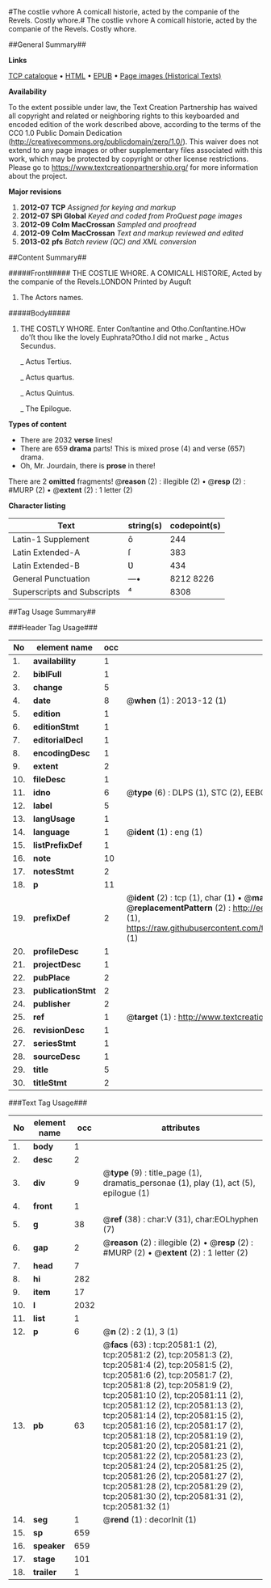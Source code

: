 #The costlie vvhore A comicall historie, acted by the companie of the Revels. Costly whore.#
The costlie vvhore A comicall historie, acted by the companie of the Revels.
Costly whore.

##General Summary##

**Links**

[TCP catalogue](http://www.ota.ox.ac.uk/tcp/)  • 
[HTML](http://tei.it.ox.ac.uk/tcp/Texts-HTML/free/A15/A15291.html)  • 
[EPUB](http://tei.it.ox.ac.uk/tcp/Texts-EPUB/free/A15/A15291.epub) • 
[Page images (Historical Texts)](https://historicaltexts.jisc.ac.uk/eebo-99855109e)

**Availability**

To the extent possible under law, the Text Creation Partnership has waived all copyright and related or neighboring rights to this keyboarded and encoded edition of the work described above, according to the terms of the CC0 1.0 Public Domain Dedication (http://creativecommons.org/publicdomain/zero/1.0/). This waiver does not extend to any page images or other supplementary files associated with this work, which may be protected by copyright or other license restrictions. Please go to https://www.textcreationpartnership.org/ for more information about the project.

**Major revisions**

1. __2012-07__ __TCP__ *Assigned for keying and markup*
1. __2012-07__ __SPi Global__ *Keyed and coded from ProQuest page images*
1. __2012-09__ __Colm MacCrossan__ *Sampled and proofread*
1. __2012-09__ __Colm MacCrossan__ *Text and markup reviewed and edited*
1. __2013-02__ __pfs__ *Batch review (QC) and XML conversion*

##Content Summary##

#####Front#####
THE COSTLIE WHORE. A COMICALL HISTORIE, Acted by the companie of the Revels.LONDON Printed by Auguſt
1. The Actors names.

#####Body#####

1. THE COSTLY WHORE.
Enter Conſtantine and Otho.Conſtantine.HOw do'ſt thou like the lovely Euphrata?Otho.I did not marke 
    _ Actus Secundus.

    _ Actus Tertius.

    _ Actus quartus.

    _ Actus Quintus.

    _ The Epilogue.

**Types of content**

  * There are 2032 **verse** lines!
  * There are 659 **drama** parts! This is mixed prose (4) and verse (657) drama.
  * Oh, Mr. Jourdain, there is **prose** in there!

There are 2 **omitted** fragments! 
 @__reason__ (2) : illegible (2)  •  @__resp__ (2) : #MURP (2)  •  @__extent__ (2) : 1 letter (2)

**Character listing**


|Text|string(s)|codepoint(s)|
|---|---|---|
|Latin-1 Supplement|ô|244|
|Latin Extended-A|ſ|383|
|Latin Extended-B|Ʋ|434|
|General Punctuation|—•|8212 8226|
|Superscripts             and Subscripts|⁴|8308|

##Tag Usage Summary##

###Header Tag Usage###

|No|element name|occ|attributes|
|---|---|---|---|
|1.|__availability__|1||
|2.|__biblFull__|1||
|3.|__change__|5||
|4.|__date__|8| @__when__ (1) : 2013-12 (1)|
|5.|__edition__|1||
|6.|__editionStmt__|1||
|7.|__editorialDecl__|1||
|8.|__encodingDesc__|1||
|9.|__extent__|2||
|10.|__fileDesc__|1||
|11.|__idno__|6| @__type__ (6) : DLPS (1), STC (2), EEBO-CITATION (1), PROQUEST (1), VID (1)|
|12.|__label__|5||
|13.|__langUsage__|1||
|14.|__language__|1| @__ident__ (1) : eng (1)|
|15.|__listPrefixDef__|1||
|16.|__note__|10||
|17.|__notesStmt__|2||
|18.|__p__|11||
|19.|__prefixDef__|2| @__ident__ (2) : tcp (1), char (1)  •  @__matchPattern__ (2) : ([0-9\-]+):([0-9IVX]+) (1), (.+) (1)  •  @__replacementPattern__ (2) : http://eebo.chadwyck.com/downloadtiff?vid=$1&page=$2 (1), https://raw.githubusercontent.com/textcreationpartnership/Texts/master/tcpchars.xml#$1 (1)|
|20.|__profileDesc__|1||
|21.|__projectDesc__|1||
|22.|__pubPlace__|2||
|23.|__publicationStmt__|2||
|24.|__publisher__|2||
|25.|__ref__|1| @__target__ (1) : http://www.textcreationpartnership.org/docs/. (1)|
|26.|__revisionDesc__|1||
|27.|__seriesStmt__|1||
|28.|__sourceDesc__|1||
|29.|__title__|5||
|30.|__titleStmt__|2||


###Text Tag Usage###

|No|element name|occ|attributes|
|---|---|---|---|
|1.|__body__|1||
|2.|__desc__|2||
|3.|__div__|9| @__type__ (9) : title_page (1), dramatis_personae (1), play (1), act (5), epilogue (1)|
|4.|__front__|1||
|5.|__g__|38| @__ref__ (38) : char:V (31), char:EOLhyphen (7)|
|6.|__gap__|2| @__reason__ (2) : illegible (2)  •  @__resp__ (2) : #MURP (2)  •  @__extent__ (2) : 1 letter (2)|
|7.|__head__|7||
|8.|__hi__|282||
|9.|__item__|17||
|10.|__l__|2032||
|11.|__list__|1||
|12.|__p__|6| @__n__ (2) : 2 (1), 3 (1)|
|13.|__pb__|63| @__facs__ (63) : tcp:20581:1 (2), tcp:20581:2 (2), tcp:20581:3 (2), tcp:20581:4 (2), tcp:20581:5 (2), tcp:20581:6 (2), tcp:20581:7 (2), tcp:20581:8 (2), tcp:20581:9 (2), tcp:20581:10 (2), tcp:20581:11 (2), tcp:20581:12 (2), tcp:20581:13 (2), tcp:20581:14 (2), tcp:20581:15 (2), tcp:20581:16 (2), tcp:20581:17 (2), tcp:20581:18 (2), tcp:20581:19 (2), tcp:20581:20 (2), tcp:20581:21 (2), tcp:20581:22 (2), tcp:20581:23 (2), tcp:20581:24 (2), tcp:20581:25 (2), tcp:20581:26 (2), tcp:20581:27 (2), tcp:20581:28 (2), tcp:20581:29 (2), tcp:20581:30 (2), tcp:20581:31 (2), tcp:20581:32 (1)|
|14.|__seg__|1| @__rend__ (1) : decorInit (1)|
|15.|__sp__|659||
|16.|__speaker__|659||
|17.|__stage__|101||
|18.|__trailer__|1||
